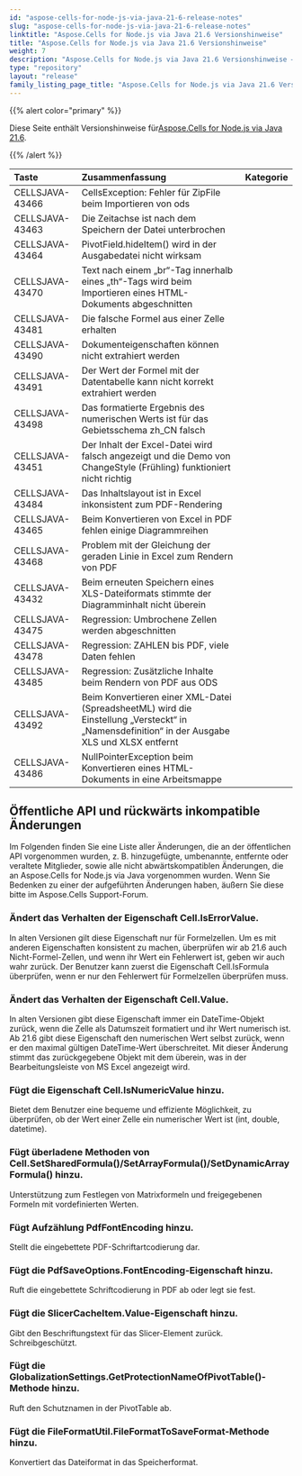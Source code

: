 ```yaml
---
id: "aspose-cells-for-node-js-via-java-21-6-release-notes"
slug: "aspose-cells-for-node-js-via-java-21-6-release-notes"
linktitle: "Aspose.Cells for Node.js via Java 21.6 Versionshinweise"
title: "Aspose.Cells for Node.js via Java 21.6 Versionshinweise"
weight: 7
description: "Aspose.Cells for Node.js via Java 21.6 Versionshinweise – the latest updates and fixes."
type: "repository"
layout: "release"
family_listing_page_title: "Aspose.Cells for Node.js via Java 21.6 Versionshinweise"
---
```

{{% alert color="primary" %}}

 Diese Seite enthält Versionshinweise für[Aspose.Cells for Node.js via Java 21.6](https://releases.aspose.com/cells/nodejs/new-releases/aspose.cells-for-node.js-via-java-21.6/).

{{% /alert %}}

|**Taste**|**Zusammenfassung**|**Kategorie**|
|:- |:- |:- |
|CELLSJAVA-43466|CellsException: Fehler für ZipFile beim Importieren von ods|
|CELLSJAVA-43463|Die Zeitachse ist nach dem Speichern der Datei unterbrochen|
|CELLSJAVA-43464|PivotField.hideItem() wird in der Ausgabedatei nicht wirksam|
|CELLSJAVA-43470|Text nach einem „br“-Tag innerhalb eines „th“-Tags wird beim Importieren eines HTML-Dokuments abgeschnitten|
|CELLSJAVA-43481|Die falsche Formel aus einer Zelle erhalten|
|CELLSJAVA-43490|Dokumenteigenschaften können nicht extrahiert werden|
|CELLSJAVA-43491|Der Wert der Formel mit der Datentabelle kann nicht korrekt extrahiert werden|
|CELLSJAVA-43498|Das formatierte Ergebnis des numerischen Werts ist für das Gebietsschema zh_CN falsch|
|CELLSJAVA-43451|Der Inhalt der Excel-Datei wird falsch angezeigt und die Demo von ChangeStyle (Frühling) funktioniert nicht richtig|
|CELLSJAVA-43484|Das Inhaltslayout ist in Excel inkonsistent zum PDF-Rendering|
|CELLSJAVA-43465|Beim Konvertieren von Excel in PDF fehlen einige Diagrammreihen|
|CELLSJAVA-43468|Problem mit der Gleichung der geraden Linie in Excel zum Rendern von PDF|
|CELLSJAVA-43432|Beim erneuten Speichern eines XLS-Dateiformats stimmte der Diagramminhalt nicht überein|
|CELLSJAVA-43475|Regression: Umbrochene Zellen werden abgeschnitten|
|CELLSJAVA-43478|Regression: ZAHLEN bis PDF, viele Daten fehlen|
|CELLSJAVA-43485|Regression: Zusätzliche Inhalte beim Rendern von PDF aus ODS|
|CELLSJAVA-43492| Beim Konvertieren einer XML-Datei (SpreadsheetML) wird die Einstellung „Versteckt“ in „Namensdefinition“ in der Ausgabe XLS und XLSX entfernt|
|CELLSJAVA-43486|NullPointerException beim Konvertieren eines HTML-Dokuments in eine Arbeitsmappe|

## **Öffentliche API und rückwärts inkompatible Änderungen**

Im Folgenden finden Sie eine Liste aller Änderungen, die an der öffentlichen API vorgenommen wurden, z. B. hinzugefügte, umbenannte, entfernte oder veraltete Mitglieder, sowie alle nicht abwärtskompatiblen Änderungen, die an Aspose.Cells for Node.js via Java vorgenommen wurden. Wenn Sie Bedenken zu einer der aufgeführten Änderungen haben, äußern Sie diese bitte im Aspose.Cells Support-Forum.

### **Ändert das Verhalten der Eigenschaft Cell.IsErrorValue.**

In alten Versionen gilt diese Eigenschaft nur für Formelzellen. Um es mit anderen Eigenschaften konsistent zu machen, überprüfen wir ab 21.6 auch Nicht-Formel-Zellen, und wenn ihr Wert ein Fehlerwert ist, geben wir auch wahr zurück. Der Benutzer kann zuerst die Eigenschaft Cell.IsFormula überprüfen, wenn er nur den Fehlerwert für Formelzellen überprüfen muss.

### **Ändert das Verhalten der Eigenschaft Cell.Value.**

In alten Versionen gibt diese Eigenschaft immer ein DateTime-Objekt zurück, wenn die Zelle als Datumszeit formatiert und ihr Wert numerisch ist. Ab 21.6 gibt diese Eigenschaft den numerischen Wert selbst zurück, wenn er den maximal gültigen DateTime-Wert überschreitet. Mit dieser Änderung stimmt das zurückgegebene Objekt mit dem überein, was in der Bearbeitungsleiste von MS Excel angezeigt wird.

### **Fügt die Eigenschaft Cell.IsNumericValue hinzu.**

Bietet dem Benutzer eine bequeme und effiziente Möglichkeit, zu überprüfen, ob der Wert einer Zelle ein numerischer Wert ist (int, double, datetime).

### **Fügt überladene Methoden von Cell.SetSharedFormula()/SetArrayFormula()/SetDynamicArrayFormula() hinzu.**

Unterstützung zum Festlegen von Matrixformeln und freigegebenen Formeln mit vordefinierten Werten.

### **Fügt Aufzählung PdfFontEncoding hinzu.**

Stellt die eingebettete PDF-Schriftartcodierung dar.

### **Fügt die PdfSaveOptions.FontEncoding-Eigenschaft hinzu.**

Ruft die eingebettete Schriftcodierung in PDF ab oder legt sie fest.

### **Fügt die SlicerCacheItem.Value-Eigenschaft hinzu.**

Gibt den Beschriftungstext für das Slicer-Element zurück. Schreibgeschützt.

### **Fügt die GlobalizationSettings.GetProtectionNameOfPivotTable()-Methode hinzu.**

Ruft den Schutznamen in der PivotTable ab.

### **Fügt die FileFormatUtil.FileFormatToSaveFormat-Methode hinzu.**

Konvertiert das Dateiformat in das Speicherformat.

